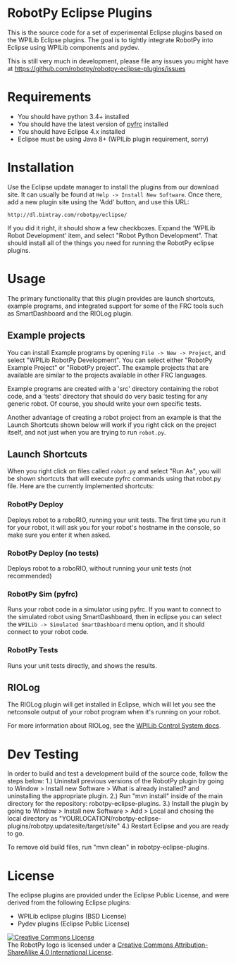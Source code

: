 RobotPy Eclipse Plugins
=======================

This is the source code for a set of experimental Eclipse plugins based on 
the WPILib Eclipse plugins. The goal is to tightly integrate RobotPy into
Eclipse using WPILib components and pydev.

This is still very much in development, please file any issues you might have
at https://github.com/robotpy/robotpy-eclipse-plugins/issues

Requirements
============

* You should have python 3.4+ installed
* You should have the latest version of [pyfrc](http://pyfrc.readthedocs.org) installed
* You should have Eclipse 4.x installed
* Eclipse must be using Java 8+ (WPILib plugin requirement, sorry)


Installation
============

Use the Eclipse update manager to install the plugins from our download site. It can
usually be found at `Help -> Install New Software`. Once there, add a new plugin site
using the 'Add' button, and use this URL:

    http://dl.bintray.com/robotpy/eclipse/

If you did it right, it should show a few checkboxes. Expand the 'WPILib Robot
Development' item, and select "Robot Python Development". That should install
all of the things you need for running the RobotPy eclipse plugins.

Usage
=====

The primary functionality that this plugin provides are launch shortcuts,
example programs, and integrated support for some of the FRC tools such as
SmartDashboard and the RIOLog plugin.

Example projects
----------------

You can install Example programs by opening `File -> New -> Project`, and select
"WPILib RobotPy Development". You can select either "RobotPy Example Project"
or "RobotPy project". The example projects that are available are similar to
the projects available in other FRC languages.

Example programs are created with a 'src' directory containing the robot code,
and a 'tests' directory that should do very basic testing for any generic 
robot. Of course, you should write your own specific tests.

Another advantage of creating a robot project from an example is that the Launch
Shortcuts shown below will work if you right click on the project itself, and
not just when you are trying to run `robot.py`.

Launch Shortcuts
----------------

When you right click on files called `robot.py` and select "Run As", you will
be shown shortcuts that will execute pyfrc commands using that robot.py file.
Here are the currently implemented shortcuts:

### RobotPy Deploy

Deploys robot to a roboRIO, running your unit tests. The first time you run it
for your robot, it will ask you for your robot's hostname in the console, so
make sure you enter it when asked.

### RobotPy Deploy (no tests)

Deploys robot to a roboRIO, without running your unit tests (not recommended)

### RobotPy Sim (pyfrc)

Runs your robot code in a simulator using pyfrc. If you want to connect to the
simulated robot using SmartDashboard, then in eclipse you can select the 
`WPILib -> Simulated SmartDashboard` menu option, and it should connect to your
robot code.

### RobotPy Tests

Runs your unit tests directly, and shows the results.

RIOLog
------

The RIOLog plugin will get installed in Eclipse, which will let you see
the netconsole output of your robot program when it's running on your robot.

For more information about RIOLog, see the [WPILib Control System docs](http://wpilib.screenstepslive.com/s/4485/m/13810/l/284333-using-riolog-to-view-console-output).

Dev Testing
===========

In order to build and test a development build of the source code, follow the steps below:
1.) Uninstall previous versions of the RobotPy plugin by going to Window > Install new Software > What is already installed? and uninstalling the appropriate plugin.
2.) Run "mvn install" inside of the main directory for the repository: robotpy-eclipse-plugins.
3.) Install the plugin by going to Window > Install new Software > Add > Local and chosing the local directory as "YOURLOCATION/robotpy-eclipse-plugins/robotpy.updatesite/target/site"
4.) Restart Eclipse and you are ready to go.

To remove old build files, run "mvn clean" in robotpy-eclipse-plugins.

License
=======

The eclipse plugins are provided under the Eclipse Public License, and were 
derived from the following Eclipse plugins:

* WPILib eclipse plugins (BSD License)
* Pydev plugins (Eclipse Public License)

<a rel="license" href="http://creativecommons.org/licenses/by-sa/4.0/"><img alt="Creative Commons License" style="border-width:0" src="https://i.creativecommons.org/l/by-sa/4.0/88x31.png" /></a><br />The RobotPy logo is licensed under a <a rel="license" href="http://creativecommons.org/licenses/by-sa/4.0/">Creative Commons Attribution-ShareAlike 4.0 International License</a>.
